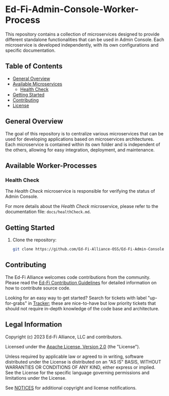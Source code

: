 # Ed-Fi-Admin-Console-Worker-Process

This repository contains a collection of microservices designed to provide different standalone functionalities that can be used in Admin Console. Each microservice is developed independently, with its own configurations and specific documentation.

## Table of Contents

- [General Overview](#general-overview)
- [Available Microservices](#available-microservices)
  - [Health Check](#health-check)
- [Getting Started](#getting-started)
- [Contributing](#contributing)
- [License](#license)

## General Overview

The goal of this repository is to centralize various microservices that can be used for developing applications based on microservices architectures. Each microservice is contained within its own folder and is independent of the others, allowing for easy integration, deployment, and maintenance.

## Available Worker-Processes

### Health Check

The *Health Check* microservice is responsible for verifying the status of Admin Console.

For more details about the *Health Check* microservice, please refer to the documentation file: `docs/healthCheck.md`.

## Getting Started

1. Clone the repository:
   ```bash
   git clone https://github.com/Ed-Fi-Alliance-OSS/Ed-Fi-Admin-Console-Services.git

## Contributing

The Ed-Fi Alliance welcomes code contributions from the community. Please read
the [Ed-Fi Contribution
Guidelines](https://techdocs.ed-fi.org/display/ETKB/Code+Contribution+Guidelines)
for detailed information on how to contribute source code.

Looking for an easy way to get started? Search for tickets with label
"up-for-grabs" in [Tracker](https://tracker.ed-fi.org/issues/?filter=14106);
these are nice-to-have but low priority tickets that should not require in-depth
knowledge of the code base and architecture.

## Legal Information

Copyright (c) 2023 Ed-Fi Alliance, LLC and contributors.

Licensed under the [Apache License, Version 2.0](LICENSE) (the "License").

Unless required by applicable law or agreed to in writing, software
distributed under the License is distributed on an "AS IS" BASIS,
WITHOUT WARRANTIES OR CONDITIONS OF ANY KIND, either express or implied.
See the License for the specific language governing permissions and
limitations under the License.

See [NOTICES](NOTICES.md) for additional copyright and license notifications.
